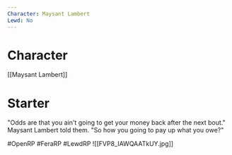 ```yaml
---
Character: Maysant Lambert
Lewd: No
---
```

# Character
[[Maysant Lambert]]

# Starter
"Odds are that you ain't going to get your money back after the next bout." Maysant Lambert told them. "So how you going to pay up what you owe?"

#OpenRP #FeraRP #LewdRP 
![[FVP8_IAWQAATkUY.jpg]]